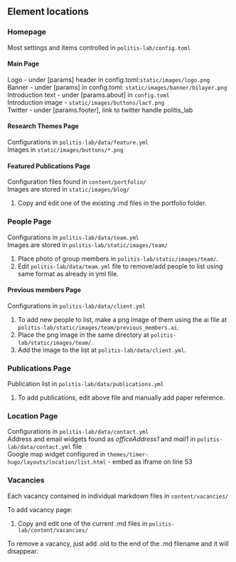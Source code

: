 ## Element locations

### Homepage
Most settings and items controlled in ```politis-lab/config.toml```

#### Main Page
Logo - under [params] header in config.toml:```static/images/logo.png```
Banner - under [params] in config.toml: ```static/images/banner/bilayer.png```  
Introduction text - under [params.about] in ```config.toml```  
Introduction image - ```static/images/buttons/lacY.png```  
Twitter - under [params.footer], link to twitter handle politis_lab  

#### Research Themes Page
Configurations in ```politis-lab/data/feature.yml```  
Images in ```static/images/buttons/*.png```  

#### Featured Publications Page
Configuration files found in ```content/portfolio/```  
Images are stored in ```static/images/blog/```  

1. Copy and edit one of the existing .md files in the portfolio folder.

### People Page
Configurations in ```politis-lab/data/team.yml```  
Images are stored in ```politis-lab/static/images/team/```  

1. Place photo of group members in ```politis-lab/static/images/team/```.
2. Edit ```politis-lab/data/team.yml``` file to remove/add people to list using same format as already in yml file.

#### Previous members Page
Configurations in ```politis-lab/data/client.yml```  

1. To add new people to list, make a png image of them using the ai file at ```politis-lab/static/images/team/previous_members.ai```.
2. Place the png image in the same directory at ```politis-lab/static/images/team/```.
3. Add the image to the list at ```politis-lab/data/client.yml```.

### Publications Page
Publication list in ```politis-lab/data/publications.yml```  

1. To add publications, edit above file and manually add paper reference.

### Location Page
Configurations in ```politis-lab/data/contact.yml```  
Address and email widgets found as *officeAddress1* and *mail1* in ```politis-lab/data/contact.yml``` file  
Google map widget configured in ```themes/timer-hugo/layouts/location/list.html``` - embed as iframe on line 53  

### Vacancies
Each vacancy contained in individual markdown files in ```content/vacancies/```  

To add vacancy page:
1. Copy and edit one of the current .md files in ```politis-lab/content/vacancies/```

To remove a vacancy, just add .old to the end of the .md filename and it will disappear.

